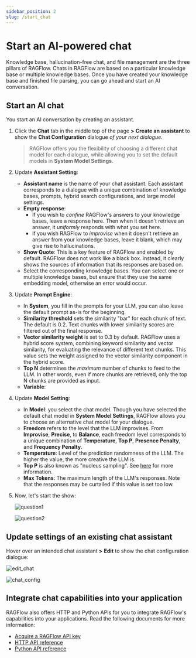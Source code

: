 ```yaml
---
sidebar_position: 2
slug: /start_chat
---
```


# Start an AI-powered chat

Knowledge base, hallucination-free chat, and file management are the three pillars of RAGFlow. Chats in RAGFlow are based on a particular knowledge base or multiple knowledge bases. Once you have created your knowledge base and finished file parsing, you can go ahead and start an AI conversation.

## Start an AI chat

You start an AI conversation by creating an assistant.

1. Click the **Chat** tab in the middle top of the page **>** **Create an assistant** to show the **Chat Configuration** dialogue *of your next dialogue*.

   > RAGFlow offers you the flexibility of choosing a different chat model for each dialogue, while allowing you to set the default models in **System Model Settings**.

2. Update **Assistant Setting**:

   - **Assistant name** is the name of your chat assistant. Each assistant corresponds to a dialogue with a unique combination of knowledge bases, prompts, hybrid search configurations, and large model settings.
   - **Empty response**:
     - If you wish to *confine* RAGFlow's answers to your knowledge bases, leave a response here. Then when it doesn't retrieve an answer, it *uniformly* responds with what you set here.
     - If you wish RAGFlow to *improvise* when it doesn't retrieve an answer from your knowledge bases, leave it blank, which may give rise to hallucinations.
   - **Show Quote**: This is a key feature of RAGFlow and enabled by default. RAGFlow does not work like a black box. instead, it clearly shows the sources of information that its responses are based on.
   - Select the corresponding knowledge bases. You can select one or multiple knowledge bases, but ensure that they use the same embedding model, otherwise an error would occur.

3. Update **Prompt Engine**:

   - In **System**, you fill in the prompts for your LLM, you can also leave the default prompt as-is for the beginning.
   - **Similarity threshold** sets the similarity "bar" for each chunk of text. The default is 0.2. Text chunks with lower similarity scores are filtered out of the final response.
   - **Vector similarity weight** is set to 0.3 by default. RAGFlow uses a hybrid score system, combining keyword similarity and vector similarity, for evaluating the relevance of different text chunks. This value sets the weight assigned to the vector similarity component in the hybrid score.
   - **Top N** determines the *maximum* number of chunks to feed to the LLM. In other words, even if more chunks are retrieved, only the top N chunks are provided as input.
   - **Variable**:

4. Update **Model Setting**:

   - In **Model**: you select the chat model. Though you have selected the default chat model in **System Model Settings**, RAGFlow allows you to choose an alternative chat model for your dialogue.
   - **Freedom** refers to the level that the LLM improvises. From **Improvise**, **Precise**, to **Balance**, each freedom level corresponds to a unique combination of **Temperature**, **Top P**, **Presence Penalty**, and **Frequency Penalty**.
   - **Temperature**: Level of the prediction randomness of the LLM. The higher the value, the more creative the LLM is.
   - **Top P** is also known as "nucleus sampling". See [here](https://en.wikipedia.org/wiki/Top-p_sampling) for more information.
   - **Max Tokens**: The maximum length of the LLM's responses. Note that the responses may be curtailed if this value is set too low.

5. Now, let's start the show:

   ![question1](https://github.com/infiniflow/ragflow/assets/93570324/bb72dd67-b35e-4b2a-87e9-4e4edbd6e677)

   ![question2](https://github.com/infiniflow/ragflow/assets/93570324/7cc585ae-88d0-4aa2-817d-0370b2ad7230)

## Update settings of an existing chat assistant

Hover over an intended chat assistant **>** **Edit** to show the chat configuration dialogue:

![edit_chat](https://github.com/user-attachments/assets/5c514cf0-a959-4cfe-abad-5e42a0e23974)

![chat_config](https://github.com/user-attachments/assets/1a4eaed2-5430-4585-8ab6-930549838c5b)

## Integrate chat capabilities into your application

RAGFlow also offers HTTP and Python APIs for you to integrate RAGFlow's capabilities into your applications. Read the following documents for more information:

- [Acquire a RAGFlow API key](./guides/develop/acquire_ragflow_api_key.md)
- [HTTP API reference](./references/http_api_reference.md)
- [Python API reference](./references/python_api_reference.md)
